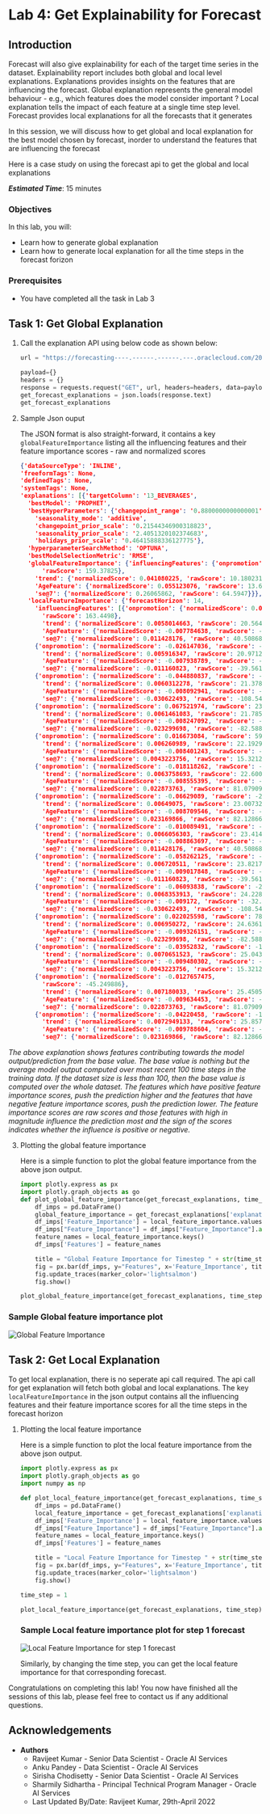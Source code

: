 # Lab 4: Get Explainability for Forecast

## Introduction

Forecast will also give explainability for each of the target time series in the dataset. Explainability report includes both global and local level explanations. Explanations provides insights on the features that are influencing the forecast. Global explanation represents the general model behaviour - e.g., which features does the model consider important ? Local explanation tells the impact of each feature at a single time step level. Forecast provides local explanations for all the forecasts that it generates

In this session, we will discuss how to get global and local explanation for the best model chosen by forecast, inorder to understand the features that are influencing the forecast

Here is a case study on using the forecast api to get the global and local explanations

***Estimated Time***: 15 minutes

### Objectives
In this lab, you will:
* Learn how to generate global explanation
* Learn how to generate local explanation for all the time steps in the forecast forizon

### Prerequisites
* You have completed all the task in Lab 3

## Task 1: Get Global Explanation

1. Call the explanation API using below code as shown below:
    ```Python
    url = "https://forecasting----.------.------.---.oraclecloud.com/20220101/forecasts/{}/explanations/".format(create_forecast_id)

    payload={}
    headers = {}
    response = requests.request("GET", url, headers=headers, data=payload, auth=auth)
    get_forecast_explanations = json.loads(response.text)
    get_forecast_explanations
    ```

2. Sample Json ouput

    The JSON format is also straight-forward, it contains a key `globalFeatureImportance` listing all the influencing features and their feature importance scores - raw and normalized scores

    ```Json
    {'dataSourceType': 'INLINE',
    'freeformTags': None,
    'definedTags': None,
    'systemTags': None,
    'explanations': [{'targetColumn': '13_BEVERAGES',
      'bestModel': 'PROPHET',
      'bestHyperParameters': {'changepoint_range': '0.8800000000000001',
        'seasonality_mode': 'additive',
        'changepoint_prior_scale': '0.21544346900318823',
        'seasonality_prior_scale': '2.4051320102374683',
        'holidays_prior_scale': '0.46415888336127775'},
      'hyperparameterSearchMethod': 'OPTUNA',
      'bestModelSelectionMetric': 'RMSE',
      'globalFeatureImportance': {'influencingFeatures': {'onpromotion': {'normalizedScore': 0.6431381,
          'rawScore': 159.37825},
        'trend': {'normalizedScore': 0.041080225, 'rawScore': 10.180231},
        'AgeFeature': {'normalizedScore': 0.055123076, 'rawScore': 13.660238},
        'se@7': {'normalizedScore': 0.26065862, 'rawScore': 64.5947}}},
      'localFeatureImportance': {'forecastHorizon': 14,
        'influencingFeatures': [{'onpromotion': {'normalizedScore': 0.046111915,
          'rawScore': 163.4498},
          'trend': {'normalizedScore': 0.0058014663, 'rawScore': 20.564068},
          'AgeFeature': {'normalizedScore': -0.007784638, 'rawScore': -27.593681},
          'se@7': {'normalizedScore': 0.011428176, 'rawScore': 40.508686}},
        {'onpromotion': {'normalizedScore': -0.026147036, 'rawScore': -92.68163},
          'trend': {'normalizedScore': 0.005916347, 'rawScore': 20.971275},
          'AgeFeature': {'normalizedScore': -0.007938789, 'rawScore': -28.14009},
          'se@7': {'normalizedScore': -0.011160823, 'rawScore': -39.561016}},
        {'onpromotion': {'normalizedScore': -0.044880837, 'rawScore': -159.08607},
          'trend': {'normalizedScore': 0.0060312278, 'rawScore': 21.378485},
          'AgeFeature': {'normalizedScore': -0.008092941, 'rawScore': -28.6865},
          'se@7': {'normalizedScore': -0.030622493, 'rawScore': -108.54549}},
        {'onpromotion': {'normalizedScore': 0.067521974, 'rawScore': 239.34059},
          'trend': {'normalizedScore': 0.0061461083, 'rawScore': 21.785694},
          'AgeFeature': {'normalizedScore': -0.008247092, 'rawScore': -29.23291},
          'se@7': {'normalizedScore': -0.023299698, 'rawScore': -82.58887}},
        {'onpromotion': {'normalizedScore': 0.016673084, 'rawScore': 59.099957},
          'trend': {'normalizedScore': 0.006260989, 'rawScore': 22.192904},
          'AgeFeature': {'normalizedScore': -0.008401243, 'rawScore': -29.77932},
          'se@7': {'normalizedScore': 0.0043223756, 'rawScore': 15.321233}},
        {'onpromotion': {'normalizedScore': -0.018118262, 'rawScore': -64.22258},
          'trend': {'normalizedScore': 0.0063758693, 'rawScore': 22.600113},
          'AgeFeature': {'normalizedScore': -0.008555395, 'rawScore': -30.32573},
          'se@7': {'normalizedScore': 0.022873763, 'rawScore': 81.07909}},
        {'onpromotion': {'normalizedScore': -0.06629089, 'rawScore': -234.97687},
          'trend': {'normalizedScore': 0.00649075, 'rawScore': 23.007322},
          'AgeFeature': {'normalizedScore': -0.008709546, 'rawScore': -30.872139},
          'se@7': {'normalizedScore': 0.023169866, 'rawScore': 82.12866}},
        {'onpromotion': {'normalizedScore': -0.010089491, 'rawScore': -35.763535},
          'trend': {'normalizedScore': 0.0066056303, 'rawScore': 23.414532},
          'AgeFeature': {'normalizedScore': -0.008863697, 'rawScore': -31.418549},
          'se@7': {'normalizedScore': 0.011428176, 'rawScore': 40.508686}},
        {'onpromotion': {'normalizedScore': -0.058262125, 'rawScore': -206.51782},
          'trend': {'normalizedScore': 0.006720511, 'rawScore': 23.821741},
          'AgeFeature': {'normalizedScore': -0.009017848, 'rawScore': -31.964958},
          'se@7': {'normalizedScore': -0.011160823, 'rawScore': -39.561016}},
        {'onpromotion': {'normalizedScore': -0.06093838, 'rawScore': -216.00417},
          'trend': {'normalizedScore': 0.0068353913, 'rawScore': 24.22895},
          'AgeFeature': {'normalizedScore': -0.009172, 'rawScore': -32.511368},
          'se@7': {'normalizedScore': -0.030622493, 'rawScore': -108.54549}},
        {'onpromotion': {'normalizedScore': 0.022025598, 'rawScore': 78.072655},
          'trend': {'normalizedScore': 0.006950272, 'rawScore': 24.63616},
          'AgeFeature': {'normalizedScore': -0.009326151, 'rawScore': -33.057777},
          'se@7': {'normalizedScore': -0.023299698, 'rawScore': -82.58887}},
        {'onpromotion': {'normalizedScore': -0.03952832, 'rawScore': -140.11337},
          'trend': {'normalizedScore': 0.0070651523, 'rawScore': 25.04337},
          'AgeFeature': {'normalizedScore': -0.009480302, 'rawScore': -33.604187},
          'se@7': {'normalizedScore': 0.0043223756, 'rawScore': 15.321233}},
        {'onpromotion': {'normalizedScore': -0.0127657475,
          'rawScore': -45.249886},
          'trend': {'normalizedScore': 0.007180033, 'rawScore': 25.450579},
          'AgeFeature': {'normalizedScore': -0.009634453, 'rawScore': -34.150597},
          'se@7': {'normalizedScore': 0.022873763, 'rawScore': 81.07909}},
        {'onpromotion': {'normalizedScore': -0.04220458, 'rawScore': -149.59973},
          'trend': {'normalizedScore': 0.0072949133, 'rawScore': 25.857788},
          'AgeFeature': {'normalizedScore': -0.009788604, 'rawScore': -34.697006},
          'se@7': {'normalizedScore': 0.023169866, 'rawScore': 82.12866}}]}}]}
    ```
*The above explanation shows features contributing towards the model output/prediction from the base value. The base value is nothing but the average model output computed over most recent 100 time steps in the training data. If the dataset size is less than 100, then the base value is computed over the whole dataset. The features which have positive feature importance scores, push the prediction higher and the features that have negative feature importance scores, push the prediction lower. The feature importance scores are raw scores and those features with high in magnitude influence the prediction most and the sign of the scores indicates whether the influence is positive or negative.*

3. Plotting the global feature importance 

    Here is a simple function to plot the global feature importance from the above json output.

    ```Python
    import plotly.express as px
    import plotly.graph_objects as go
    def plot_global_feature_importance(get_forecast_explanations, time_step):
        df_imps = pd.DataFrame()
        global_feature_importance = get_forecast_explanations['explanations'][0]['globalFeatureImportance']['influencingFeatures']
        df_imps['Feature_Importance'] = local_feature_importance.values()
        df_imps["Feature_Importance"] = df_imps["Feature_Importance"].apply(lambda x:x["normalizedScore"])
        feature_names = local_feature_importance.keys()
        df_imps['Features'] = feature_names

        title = "Global Feature Importance for Timestep " + str(time_step)
        fig = px.bar(df_imps, y="Features", x='Feature_Importance', title=title)
        fig.update_traces(marker_color='lightsalmon')
        fig.show()

    plot_global_feature_importance(get_forecast_explanations, time_step)
    ```

  ### Sample Global feature importance plot

  ![Global Feature Importance ](images/lab4-task1-global-feature-importance.png)

## Task 2: Get Local Explanation

  To get local explanation, there is no seperate api call required. The api call for get explanation will fetch both global and local explanations.
  The key `localFeatureImportance` in the json output contains all the influencing features and their feature importance scores for all the time steps in the forecast horizon

1. Plotting the local feature importance 

    Here is a simple function to plot the local feature importance from the above json output.

    ```Python
    import plotly.express as px
    import plotly.graph_objects as go
    import numpy as np

    def plot_local_feature_importance(get_forecast_explanations, time_step):
        df_imps = pd.DataFrame()
        local_feature_importance = get_forecast_explanations['explanations'][0]['localFeatureImportance']['influencingFeatures'][time_step]
        df_imps['Feature_Importance'] = local_feature_importance.values()
        df_imps["Feature_Importance"] = df_imps["Feature_Importance"].apply(lambda x:x["normalizedScore"])
        feature_names = local_feature_importance.keys()
        df_imps['Features'] = feature_names

        title = "Local Feature Importance for Timestep " + str(time_step)
        fig = px.bar(df_imps, y="Features", x='Feature_Importance', title=title)
        fig.update_traces(marker_color='lightsalmon')
        fig.show()

    time_step = 1 

    plot_local_feature_importance(get_forecast_explanations, time_step)
    ```

    ### Sample Local feature importance plot for step 1 forecast

    ![Local Feature Importance for step 1 forecast](images/lab4-task2-local-feature-importance.png)

    Similarly, by changing the time step, you can get the local feature importance for that corresponding forecast.

Congratulations on completing this lab! You now have finished all the sessions of this lab, please feel free to contact us if any additional questions.


## Acknowledgements
* **Authors**
    * Ravijeet Kumar - Senior Data Scientist - Oracle AI Services
    * Anku Pandey - Data Scientist - Oracle AI Services
    * Sirisha Chodisetty - Senior Data Scientist - Oracle AI Services
    * Sharmily Sidhartha - Principal Technical Program Manager - Oracle AI Services
    * Last Updated By/Date: Ravijeet Kumar, 29th-April 2022
